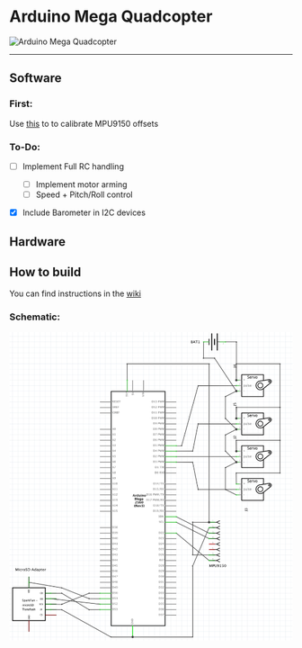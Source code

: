 # Arduino Mega Quadcopter
![Arduino Mega Quadcopter](http://033310b.netsolhost.com/Arduino/wp-content/uploads/2011/02/arduino-banner.jpg)
***
## Software 
### First:
Use [this](http://www.i2cdevlib.com/forums/topic/96-arduino-sketch-to-automatically-calculate-mpu6050-offsets/) to to calibrate MPU9150 offsets

### To-Do:
- [ ] Implement Full RC handling
  - [ ] Implement motor arming
  - [ ] Speed + Pitch/Roll control
- [x] Include Barometer in I2C devices


## Hardware
## How to build 
You can find instructions in the [wiki](https://github.com/MarcusKrautwurst/quadcopter_v1/wiki) 

### Schematic:
![schematic](https://github.com/MarcusKrautwurst/quadcopter_v1/blob/master/schematics/schematic.png)
